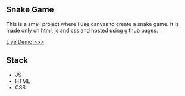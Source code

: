 ## Snake Game

This is a small project where I use canvas to create a snake game. It is made only on html, js and css and hosted using github pages.

[Live Demo >>>](https://mathew-seliverstov.github.io/mySnakeGame/)

## Stack
- JS
- HTML
- CSS
